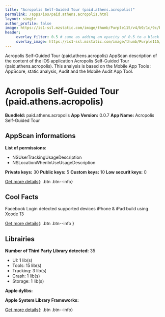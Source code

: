 ```yaml
---
title: "Acropolis Self-Guided Tour (paid.athens.acropolis)"
permalink: /apps/ios/paid.athens.acropolis.html
layout: single
author_profile: false
image: https://is1-ssl.mzstatic.com/image/thumb/Purple115/v4/b9/1c/9c/b91c9c72-8547-e7e6-b001-4603ca8a41b3/AppIcon-0-0-1x_U007emarketing-0-0-0-10-0-0-sRGB-0-0-0-GLES2_U002c0-512MB-85-220-0-0.png/512x512bb.jpg
header: 
     overlay_filter: 0.5 # same as adding an opacity of 0.5 to a black background
     overlay_image: https://is1-ssl.mzstatic.com/image/thumb/Purple115/v4/b9/1c/9c/b91c9c72-8547-e7e6-b001-4603ca8a41b3/AppIcon-0-0-1x_U007emarketing-0-0-0-10-0-0-sRGB-0-0-0-GLES2_U002c0-512MB-85-220-0-0.png/512x512bb.jpg
---
```

Acropolis Self-Guided Tour (paid.athens.acropolis) AppScan description of the content of the iOS application Acropolis Self-Guided Tour (paid.athens.acropolis). This analysis is based on the Mobile App Tools : AppScore, static analysis, Audit and the Mobile Audit App Tool.

# Acropolis Self-Guided Tour (paid.athens.acropolis)

**BundleId:** paid.athens.acropolis
**App Version:** 0.0.7
**App Name:** Acropolis Self-Guided Tour


## AppScan informations 

**List of permissions:** 
- NSUserTrackingUsageDescription
- NSLocationWhenInUseUsageDescription
  
  
**Private keys:** 30
**Public keys:** 5
**Custom keys:** 10
**Low securit keys:** 0
  
[Get more details](/pricing.html){: .btn .btn--info}

## Cool Facts

Facebook Login detected
supported devices iPhone & iPad
build using Xcode 13
  
[Get more details](/pricing.html){: .btn .btn--info }

## Librairies 
**Number of Third Party Library detected:** 35
- UI: 1 lib(s)
- Tools: 15 lib(s)
- Tracking: 3 lib(s)
- Crash: 1 lib(s)
- Storage: 1 lib(s)


**Apple dylibs:**


**Apple System Library Frameworks:**


  
[Get more details](/pricing.html){: .btn .btn--info}


